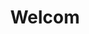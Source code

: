 ---
title: Welcom

description: Looking for a place to stay in Balestrand? We have new, high standard apartments in the hearth of Balestrand. Balconies with an amazing fjord view. Fully furnished, well equipped kitchen and bathroom. Perfect for a small family or if you are looking for a flexible stay.

intro: Looking for a place to stay in Balestrand? We have new, high standard apartments in the hearth of Balestrand. Balconies with an amazing fjord view. Fully furnished, well equipped kitchen and bathroom. Perfect for a small family or if you are looking for a flexible stay.

intro_button: View our apartments

images:
- /images/IMG_6391.jpeg
- /images/IMG_6377.jpeg
- /images/IMG_6377.jpeg
- /images/IMG_6248.jpg
- /images/jetski.jpg

items:
- title: Rental
  image: 
    - src: /images/IMG_9845-HDR-492x277.jpg
      alt: Image of made bed
  text: We rent apartments and jet skis in the center of Balestrand. Perfect for short day trips in the local area.
  link:
    text: More information
    href : /en/utleie

- title: Location
  image: 
    - src: /images/balestrand-492x277.jpg
      alt: Image of Balestrand
  text: All our apartments are centrally located in the center of Balestrand. Quiet surroundings and with a fantastic view of the fjord. Short distances to what you need.
  link:
    text: More information
    href : /en/lokasjon

- title: Activities
  image: 
    - src: /images/IMG_6248-492x277.jpg
      alt: Image of mountains in esefjord
  text: Balestrand has a lot to offer you as a visitor. Whether you travel alone or in a group. There is a lot to choose from.
  link:
    text: Find activities in Balestrand. 
    href: /en/aktiviteter

---